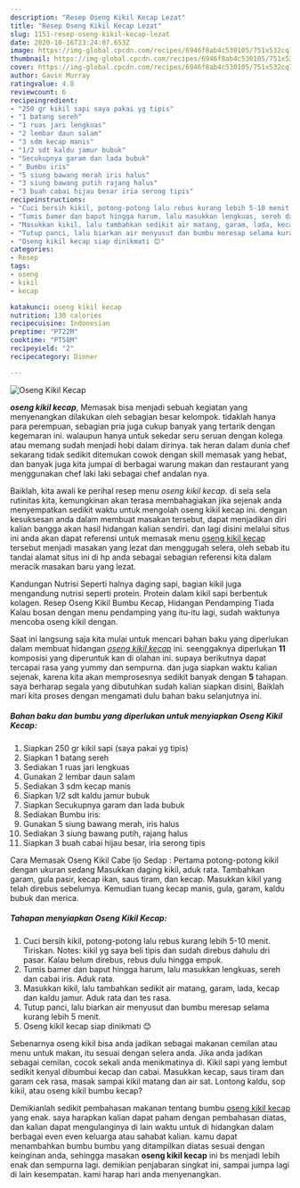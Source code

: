 ```yaml
---
description: "Resep Oseng Kikil Kecap Lezat"
title: "Resep Oseng Kikil Kecap Lezat"
slug: 1151-resep-oseng-kikil-kecap-lezat
date: 2020-10-16T23:24:07.653Z
image: https://img-global.cpcdn.com/recipes/6946f8ab4c530105/751x532cq70/oseng-kikil-kecap-foto-resep-utama.jpg
thumbnail: https://img-global.cpcdn.com/recipes/6946f8ab4c530105/751x532cq70/oseng-kikil-kecap-foto-resep-utama.jpg
cover: https://img-global.cpcdn.com/recipes/6946f8ab4c530105/751x532cq70/oseng-kikil-kecap-foto-resep-utama.jpg
author: Gavin Murray
ratingvalue: 4.8
reviewcount: 6
recipeingredient:
- "250 gr kikil sapi saya pakai yg tipis"
- "1 batang sereh"
- "1 ruas jari lengkuas"
- "2 lembar daun salam"
- "3 sdm kecap manis"
- "1/2 sdt kaldu jamur bubuk"
- "Secukupnya garam dan lada bubuk"
- " Bumbu iris"
- "5 siung bawang merah iris halus"
- "3 siung bawang putih rajang halus"
- "3 buah cabai hijau besar iria serong tipis"
recipeinstructions:
- "Cuci bersih kikil, potong-potong lalu rebus kurang lebih 5-10 menit. Tiriskan. Notes: kikil yg saya beli tipis dan sudah direbus dahulu dri pasar. Kalau belum direbus, rebus dulu hingga empuk."
- "Tumis bamer dan baput hingga harum, lalu masukkan lengkuas, sereh dan cabai iris. Aduk rata."
- "Masukkan kikil, lalu tambahkan sedikit air matang, garam, lada, kecap dan kaldu jamur. Aduk rata dan tes rasa."
- "Tutup panci, lalu biarkan air menyusut dan bumbu meresap selama kurang lebih 5 menit."
- "Oseng kikil kecap siap dinikmati 😊"
categories:
- Resep
tags:
- oseng
- kikil
- kecap

katakunci: oseng kikil kecap 
nutrition: 130 calories
recipecuisine: Indonesian
preptime: "PT22M"
cooktime: "PT58M"
recipeyield: "2"
recipecategory: Dinner

---
```



![Oseng Kikil Kecap](https://img-global.cpcdn.com/recipes/6946f8ab4c530105/751x532cq70/oseng-kikil-kecap-foto-resep-utama.jpg)

<b><i>oseng kikil kecap</i></b>, Memasak bisa menjadi sebuah kegiatan yang menyenangkan dilakukan oleh sebagian besar kelompok. tidaklah hanya para perempuan, sebagian pria juga cukup banyak yang tertarik dengan kegemaran ini. walaupun hanya untuk sekedar seru seruan dengan kolega atau memang sudah menjadi hobi dalam dirinya. tak heran dalam dunia chef sekarang tidak sedikit ditemukan cowok dengan skill memasak yang hebat, dan banyak juga kita jumpai di berbagai warung makan dan restaurant yang menggunakan chef laki laki sebagai chef andalan nya.

Baiklah, kita awali ke perihal resep menu <i>oseng kikil kecap</i>. di sela sela rutinitas kita, kemungkinan akan terasa membahagiakan jika sejenak anda menyempatkan sedikit waktu untuk mengolah oseng kikil kecap ini. dengan kesuksesan anda dalam membuat masakan tersebut, dapat menjadikan diri kalian bangga akan hasil hidangan kalian sendiri. dan lagi disini melalui situs ini anda akan dapat referensi untuk memasak menu <u>oseng kikil kecap</u> tersebut menjadi masakan yang lezat dan menggugah selera, oleh sebab itu tandai alamat situs ini di hp anda sebagai sebagian referensi kita dalam meracik masakan baru yang lezat.

Kandungan Nutrisi Seperti halnya daging sapi, bagian kikil juga mengandung nutrisi seperti protein. Protein dalam kikil sapi berbentuk kolagen. Resep Oseng Kikil Bumbu Kecap, Hidangan Pendamping Tiada Kalau bosan dengan menu pendamping yang itu-itu lagi, sudah waktunya mencoba oseng kikil dengan.


Saat ini langsung saja kita mulai untuk mencari bahan baku yang diperlukan dalam membuat hidangan <u><i>oseng kikil kecap</i></u> ini. seenggaknya diperlukan <b>11</b> komposisi yang diperuntuk kan di olahan ini. supaya berikutnya dapat tercapai rasa yang yummy dan sempurna. dan juga siapkan waktu kalian sejenak, karena kita akan memprosesnya sedikit banyak dengan <b>5</b> tahapan. saya berharap segala yang dibutuhkan sudah kalian siapkan disini, Baiklah mari kita proses dengan mengamati dulu bahan baku selanjutnya ini.

<!--inarticleads1-->

##### Bahan baku dan bumbu yang diperlukan untuk menyiapkan Oseng Kikil Kecap:

1. Siapkan 250 gr kikil sapi (saya pakai yg tipis)
1. Siapkan 1 batang sereh
1. Sediakan 1 ruas jari lengkuas
1. Gunakan 2 lembar daun salam
1. Sediakan 3 sdm kecap manis
1. Siapkan 1/2 sdt kaldu jamur bubuk
1. Siapkan Secukupnya garam dan lada bubuk
1. Sediakan  Bumbu iris:
1. Gunakan 5 siung bawang merah, iris halus
1. Sediakan 3 siung bawang putih, rajang halus
1. Siapkan 3 buah cabai hijau besar, iria serong tipis


Cara Memasak Oseng Kikil Cabe Ijo Sedap : Pertama potong-potong kikil dengan ukuran sedang Masukkan daging kikil, aduk rata. Tambahkan garam, gula pasir, kecap ikan, saus tiram, dan kecap. Masukkan kikil yang telah direbus sebelumya. Kemudian tuang kecap manis, gula, garam, kaldu bubuk dan merica. 

<!--inarticleads2-->

##### Tahapan menyiapkan Oseng Kikil Kecap:

1. Cuci bersih kikil, potong-potong lalu rebus kurang lebih 5-10 menit. Tiriskan. Notes: kikil yg saya beli tipis dan sudah direbus dahulu dri pasar. Kalau belum direbus, rebus dulu hingga empuk.
1. Tumis bamer dan baput hingga harum, lalu masukkan lengkuas, sereh dan cabai iris. Aduk rata.
1. Masukkan kikil, lalu tambahkan sedikit air matang, garam, lada, kecap dan kaldu jamur. Aduk rata dan tes rasa.
1. Tutup panci, lalu biarkan air menyusut dan bumbu meresap selama kurang lebih 5 menit.
1. Oseng kikil kecap siap dinikmati 😊


Sebenarnya oseng kikil bisa anda jadikan sebagai makanan cemilan atau menu untuk makan, itu sesuai dengan selera anda. Jika anda jadikan sebagai cemilan, cocok sekali anda menikmatinya di. Kikil sapi yang lembut sedikit kenyal dibumbui kecap dan cabai. Masukkan kecap, saus tiram dan garam cek rasa, masak sampai kikil matang dan air sat. Lontong kaldu, sop kikil, atau oseng kikil bumbu kecap? 

Demikianlah sedikit pembahasan makanan tentang bumbu <u>oseng kikil kecap</u> yang enak. saya harapkan kalian dapat paham dengan pembahasan diatas, dan kalian dapat mengulanginya di lain waktu untuk di hidangkan dalam berbagai even even keluarga atau sahabat kalian. kamu dapat menambahkan bumbu bumbu yang ditampilkan diatas sesuai dengan keinginan anda, sehingga masakan <b>oseng kikil kecap</b> ini bs menjadi lebih enak dan sempurna lagi. demikian penjabaran singkat ini, sampai jumpa lagi di lain kesempatan. kami harap hari anda menyenangkan.
